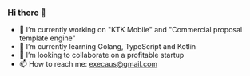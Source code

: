 ### Hi there 👋

- 🔭 I’m currently working on "KTK Mobile" and "Commercial proposal template engine"
- 🌱 I’m currently learning Golang, TypeScript and Kotlin
- 👯 I’m looking to collaborate on a profitable startup
- 📫 How to reach me: execaus@gmail.com
<!--
- 😄 Pronouns: ...
- ⚡ Fun fact: 
-->
